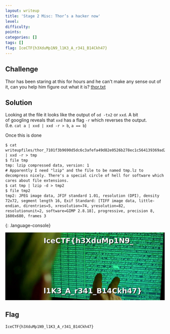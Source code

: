 ```yaml
---
layout: writeup
title: 'Stage 2 Misc: Thor’s a hacker now'
level:
difficulty:
points:
categories: []
tags: []
flag: IceCTF{h3XduMp1N9_l1K3_A_r341_B14Ckh47}
---
```

## Challenge

Thor has been staring at this for hours and he can't make any sense out
of it, can you help him figure out what it is?
[thor.txt](./writeupfiles/thor_7101f3b9690d5dc6c3afefa49d82e0526b278ec1c564139369ad22c28721d4cf.txt)

## Solution

Looking at the file it looks like the output of `od -tx2` or `xxd`. A
bit  
of googling reveals that `xxd` has a flag `-r` which reverses the
output.  
(I.e. `cat a | xxd | xxd -r > b`, `a == b`)

Once this is done

    $ cat writeupfiles/thor_7101f3b9690d5dc6c3afefa49d82e0526b278ec1c564139369ad22c28721d4cf.txt | xxd -r > tmp
    $ file tmp
    tmp: lzip compressed data, version: 1
    # Apparently I need "lzip" and the file to be named tmp.lz to decompress nicely. There's a special circle of hell for software which cares about file extensions.
    $ cat tmp | lzip -d > tmp2
    $ file tmp2
    tmp2: JPEG image data, JFIF standard 1.01, resolution (DPI), density 72x72, segment length 16, Exif Standard: [TIFF image data, little-endian, direntries=5, xresolution=74, yresolution=82, resolutionunit=2, software=GIMP 2.8.18], progressive, precision 8, 1600x680, frames 3
{: .language-console}

![](./writeupfiles/thor.jpg)

## Flag

    IceCTF{h3XduMp1N9_l1K3_A_r341_B14Ckh47}

